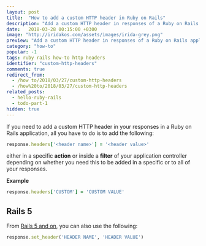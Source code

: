 ```yaml
---
layout: post
title:  "How to add a custom HTTP header in Ruby on Rails"
description: "Add a custom HTTP header in responses of a Ruby on Rails application."
date:   2018-03-28 00:15:00 +0300
image: "http://iridakos.com/assets/images/irida-grey.png"
preview: "Add a custom HTTP header in responses of a Ruby on Rails application."
category: "how-to"
popular: -1
tags: ruby rails how-to http headers
identifier: "custom-http-headers"
comments: true
redirect_from:
  - /how to/2018/03/27/custom-http-headers
  - /how%20to/2018/03/27/custom-http-headers
related_posts:
  - hello-ruby-rails
  - todo-part-1
hidden: true
---
```


If you need to add a custom HTTP header in your responses in a Ruby on Rails application, all you have to do is to add the following:

```ruby
response.headers['<header name>'] = '<header value>'
```

either in a specific **action** or inside a **filter** of your application controller depending on whether you need this to be added in a specific or to all of your responses.

**Example**

```ruby
response.headers['CUSTOM'] = 'CUSTOM VALUE'
```

## Rails 5

From [Rails 5 and on](http://api.rubyonrails.org/classes/ActionDispatch/Response.html#method-i-set_header), you can also use the following:

```ruby
response.set_header('HEADER NAME', 'HEADER VALUE')
```
